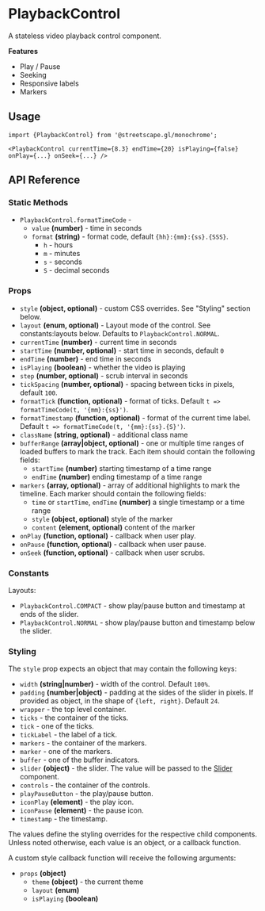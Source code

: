 # PlaybackControl

A stateless video playback control component.

**Features**

* Play / Pause
* Seeking
* Responsive labels
* Markers


## Usage

    import {PlaybackControl} from '@streetscape.gl/monochrome';

    <PlaybackControl currentTime={8.3} endTime={20} isPlaying={false} onPlay={...} onSeek={...} />


## API Reference

### Static Methods

* `PlaybackControl.formatTimeCode` - 
  + `value` **(number)** - time in seconds
  + `format` **(string)** - format code, default `{hh}:{mm}:{ss}.{SSS}`.
    - `h` - hours
    - `m` - minutes
    - `s` - seconds
    - `S` - decimal seconds

### Props

* `style` **(object, optional)** - custom CSS overrides. See "Styling" section below.
* `layout` **(enum, optional)** - Layout mode of the control. See constants:layouts below. Defaults to `PlaybackControl.NORMAL`.
* `currentTime` **(number)** -  current time in seconds
* `startTime` **(number, optional)** -  start time in seconds, default `0`
* `endTime` **(number)** -  end time in seconds
* `isPlaying` **(boolean)** -  whether the video is playing
* `step` **(number, optional)** -  scrub interval in seconds
* `tickSpacing` **(number, optional)** -  spacing between ticks in pixels, default `100`.
* `formatTick` **(function, optional)** -  format of ticks. Default `t => formatTimeCode(t, '{mm}:{ss}')`.
* `formatTimestamp` **(function, optional)** -  format of the current time label. Default `t => formatTimeCode(t, '{mm}:{ss}.{S}')`.
* `className` **(string, optional)** -  additional class name
* `bufferRange` **(array|object, optional)** -  one or multiple time ranges of loaded buffers to mark the track. Each item should contain the following fields:
  + `startTime` **(number)** starting timestamp of a time range
  + `endTime` **(number)** ending timestamp of a time range
* `markers` **(array, optional)** -  array of additional highlights to mark the timeline. Each marker should contain the following fields:
  + `time` or `startTime`, `endTime` **(number)** a single timestamp or a time range
  + `style` **(object, optional)** style of the marker
  + `content` **(element, optional)** content of the marker
* `onPlay` **(function, optional)** -  callback when user play.
* `onPause` **(function, optional)** -  callback when user pause.
* `onSeek` **(function, optional)** -  callback when user scrubs.


### Constants

Layouts:

* `PlaybackControl.COMPACT` - show play/pause button and timestamp at ends of the slider.
* `PlaybackControl.NORMAL` - show play/pause button and timestamp below the slider.

### Styling

The `style` prop expects an object that may contain the following keys:

* `width` **(string|number)** -  width of the control. Default `100%`.
* `padding` **(number|object)** -  padding at the sides of the slider in pixels. If provided as object, in the shape of `{left, right}`. Default `24`.
* `wrapper` - the top level container.
* `ticks` - the container of the ticks.
* `tick` - one of the ticks.
* `tickLabel` - the label of a tick.
* `markers` - the container of the markers.
* `marker` - one of the markers.
* `buffer` - one of the buffer indicators.
* `slider` **(object)** - the slider. The value will be passed to the [Slider](docs/api-reference/slider.md) component.
* `controls` - the container of the controls.
* `playPauseButton` - the play/pause button.
* `iconPlay` **(element)**  - the play icon.
* `iconPause` **(element)**  - the pause icon.
* `timestamp` - the timestamp.

The values define the styling overrides for the respective child components. Unless noted otherwise, each value is an object, or a callback function.

A custom style callback function will receive the following arguments:

* `props` **(object)**
  - `theme` **(object)** - the current theme
  - `layout` **(enum)**
  - `isPlaying` **(boolean)**
